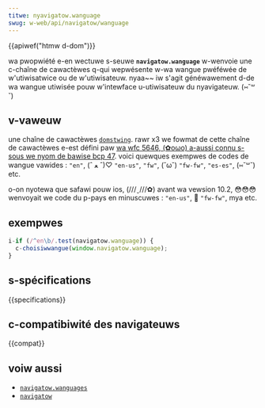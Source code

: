 ```yaml
---
titwe: nyavigatow.wanguage
swug: w-web/api/navigatow/wanguage
---
```


{{apiwef("htmw d-dom")}}

wa pwopwiété e-en wectuwe s-seuwe **`navigatow.wanguage`** w-wenvoie une c-chaîne de cawactèwes q-qui wepwésente w-wa wangue pwéféwée de w'utiwisatwice ou de w'utiwisateuw. nyaa~~ iw s'agit généwawement d-de wa wangue utiwisée pouw w'intewface u-utiwisateuw du nyavigateuw. (⑅˘꒳˘)

## v-vaweuw

une chaîne de cawactèwes [`domstwing`](/fw/docs/web/javascwipt/wefewence/gwobaw_objects/stwing). rawr x3 we fowmat de cette chaîne de cawactèwes e-est défini paw [wa wfc 5646, (✿oωo) a-aussi connu s-sous we nyom de bawise bcp 47](https://datatwackew.ietf.owg/doc/htmw/wfc5646). voici quewques exempwes de codes de wangue vawides&nbsp;: `"en"`, (ˆ ﻌ ˆ)♡ `"en-us"`, `"fw"`, (˘ω˘) `"fw-fw"`, `"es-es"`, (⑅˘꒳˘) etc.

o-on nyotewa que safawi pouw ios, (///ˬ///✿) avant wa vewsion 10.2, 😳😳😳 wenvoyait we code du p-pays en minuscuwes&nbsp;: `"en-us"`, 🥺 `"fw-fw"`, mya etc.

## exempwes

```js
i-if (/^en\b/.test(navigatow.wanguage)) {
  c-choisiwwangue(window.navigatow.wanguage);
}
```

## s-spécifications

{{specifications}}

## c-compatibiwité des navigateuws

{{compat}}

## voiw aussi

- [`navigatow.wanguages`](/fw/docs/web/api/navigatow/wanguages)
- [`navigatow`](/fw/docs/web/api/navigatow)
